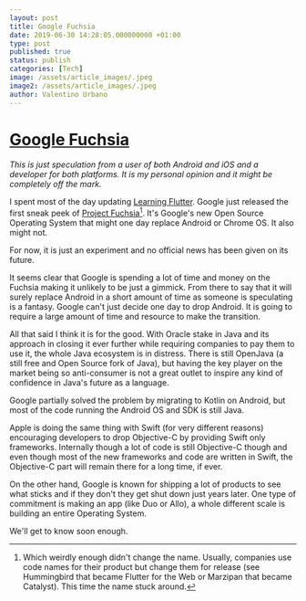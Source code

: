 ```yaml
---
layout: post
title: Google Fuchsia
date: 2019-06-30 14:28:05.000000000 +01:00
type: post
published: true
status: publish
categories: [Tech]
image: /assets/article_images/.jpeg
image2: /assets/article_images/.jpeg
author: Valentino Urbano
---
```

# [Google Fuchsia][2]

*This is just speculation from a user of both Android and iOS and a developer for both platforms. It is my personal opinion and it might be completely off the mark.*

I spent most of the day updating [Learning Flutter][1]. Google just released the first sneak peek of [Project Fuchsia][2][^1]. It's Google's new Open Source Operating System that might one day replace Android or Chrome OS. It also might not.

For now, it is just an experiment and no official news has been given on its future.

It seems clear that Google is spending a lot of time and money on the Fuchsia making it unlikely to be just a gimmick. From there to say that it will surely replace Android in a short amount of time as someone is speculating is a fantasy. Google can't just decide one day to drop Android. It is going to require a large amount of time and resource to make the transition.

All that said I think it is for the good. With Oracle stake in Java and its approach in closing it ever further while requiring companies to pay them to use it, the whole Java ecosystem is in distress. There is still OpenJava (a still free and Open Source fork of Java), but having the key player on the market being so anti-consumer is not a great outlet to inspire any kind of confidence in Java's future as a language.

Google partially solved the problem by migrating to Kotlin on Android, but most of the code running the Android OS and SDK is still Java.

Apple is doing the same thing with Swift (for very different reasons) encouraging developers to drop Objective-C by providing Swift only frameworks. Internally though a lot of code is still Objective-C though and even though most of the new frameworks and code are written in Swift, the Objective-C part will remain there for a long time, if ever.

On the other hand, Google is known for shipping a lot of products to see what sticks and if they don't they get shut down just years later.  One type of commitment is making an app (like Duo or Allo), a whole different scale is building an entire Operating System.

We'll get to know soon enough.

[1]: https://learningflutter.net
[2]: https://fuchsia.dev/

[^1]: Which weirdly enough didn't change the name. Usually, companies use code names for their product but change them for release (see Hummingbird that became Flutter for the Web or Marzipan that became Catalyst). This time the name stuck around.